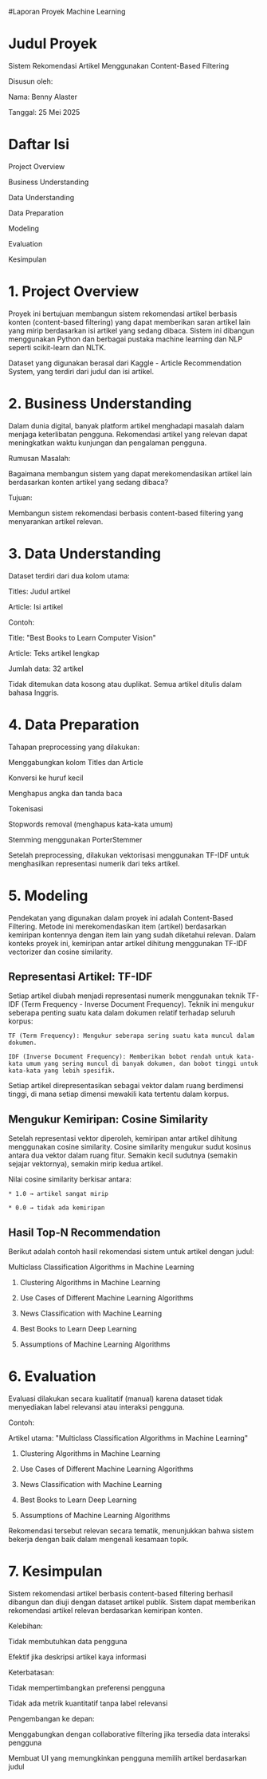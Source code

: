 #Laporan Proyek Machine Learning

# Judul Proyek

Sistem Rekomendasi Artikel Menggunakan Content-Based Filtering

Disusun oleh:

Nama: Benny Alaster

Tanggal: 25 Mei 2025

# Daftar Isi

Project Overview

Business Understanding

Data Understanding

Data Preparation

Modeling

Evaluation

Kesimpulan

# 1. Project Overview

Proyek ini bertujuan membangun sistem rekomendasi artikel berbasis konten (content-based filtering) yang dapat memberikan saran artikel lain yang mirip berdasarkan isi artikel yang sedang dibaca. Sistem ini dibangun menggunakan Python dan berbagai pustaka machine learning dan NLP seperti scikit-learn dan NLTK.

Dataset yang digunakan berasal dari Kaggle - Article Recommendation System, yang terdiri dari judul dan isi artikel.

# 2. Business Understanding

Dalam dunia digital, banyak platform artikel menghadapi masalah dalam menjaga keterlibatan pengguna. Rekomendasi artikel yang relevan dapat meningkatkan waktu kunjungan dan pengalaman pengguna.

Rumusan Masalah:

Bagaimana membangun sistem yang dapat merekomendasikan artikel lain berdasarkan konten artikel yang sedang dibaca?

Tujuan:

Membangun sistem rekomendasi berbasis content-based filtering yang menyarankan artikel relevan.

# 3. Data Understanding

Dataset terdiri dari dua kolom utama:

Titles: Judul artikel

Article: Isi artikel

Contoh:

Title: "Best Books to Learn Computer Vision"

Article: Teks artikel lengkap

Jumlah data: 32 artikel

Tidak ditemukan data kosong atau duplikat. Semua artikel ditulis dalam bahasa Inggris.

# 4. Data Preparation

Tahapan preprocessing yang dilakukan:

Menggabungkan kolom Titles dan Article

Konversi ke huruf kecil

Menghapus angka dan tanda baca

Tokenisasi

Stopwords removal (menghapus kata-kata umum)

Stemming menggunakan PorterStemmer

Setelah preprocessing, dilakukan vektorisasi menggunakan TF-IDF untuk menghasilkan representasi numerik dari teks artikel.

# 5. Modeling

Pendekatan yang digunakan dalam proyek ini adalah Content-Based Filtering. Metode ini merekomendasikan item (artikel) berdasarkan kemiripan kontennya dengan item lain yang sudah diketahui relevan. Dalam konteks proyek ini, kemiripan antar artikel dihitung menggunakan TF-IDF vectorizer dan cosine similarity.

## Representasi Artikel: TF-IDF

Setiap artikel diubah menjadi representasi numerik menggunakan teknik TF-IDF (Term Frequency - Inverse Document Frequency). Teknik ini mengukur seberapa penting suatu kata dalam dokumen relatif terhadap seluruh korpus:

    TF (Term Frequency): Mengukur seberapa sering suatu kata muncul dalam dokumen.

    IDF (Inverse Document Frequency): Memberikan bobot rendah untuk kata-kata umum yang sering muncul di banyak dokumen, dan bobot tinggi untuk kata-kata yang lebih spesifik.

Setiap artikel direpresentasikan sebagai vektor dalam ruang berdimensi tinggi, di mana setiap dimensi mewakili kata tertentu dalam korpus.

## Mengukur Kemiripan: Cosine Similarity

Setelah representasi vektor diperoleh, kemiripan antar artikel dihitung menggunakan cosine similarity. Cosine similarity mengukur sudut kosinus antara dua vektor dalam ruang fitur. Semakin kecil sudutnya (semakin sejajar vektornya), semakin mirip kedua artikel.

Nilai cosine similarity berkisar antara:

    * 1.0 → artikel sangat mirip

    * 0.0 → tidak ada kemiripan

## Hasil Top-N Recommendation

Berikut adalah contoh hasil rekomendasi sistem untuk artikel dengan judul:

Multiclass Classification Algorithms in Machine Learning

1. Clustering Algorithms in Machine Learning

2. Use Cases of Different Machine Learning Algorithms

3. News Classification with Machine Learning

4. Best Books to Learn Deep Learning

5. Assumptions of Machine Learning Algorithms

# 6. Evaluation

Evaluasi dilakukan secara kualitatif (manual) karena dataset tidak menyediakan label relevansi atau interaksi pengguna.

Contoh:

Artikel utama: "Multiclass Classification Algorithms in Machine Learning"

1. Clustering Algorithms in Machine Learning

2. Use Cases of Different Machine Learning Algorithms

3. News Classification with Machine Learning

4. Best Books to Learn Deep Learning

5. Assumptions of Machine Learning Algorithms

Rekomendasi tersebut relevan secara tematik, menunjukkan bahwa sistem bekerja dengan baik dalam mengenali kesamaan topik.

# 7. Kesimpulan

Sistem rekomendasi artikel berbasis content-based filtering berhasil dibangun dan diuji dengan dataset artikel publik. Sistem dapat memberikan rekomendasi artikel relevan berdasarkan kemiripan konten.

Kelebihan:

Tidak membutuhkan data pengguna

Efektif jika deskripsi artikel kaya informasi

Keterbatasan:

Tidak mempertimbangkan preferensi pengguna

Tidak ada metrik kuantitatif tanpa label relevansi

Pengembangan ke depan:

Menggabungkan dengan collaborative filtering jika tersedia data interaksi pengguna

Membuat UI yang memungkinkan pengguna memilih artikel berdasarkan judul

